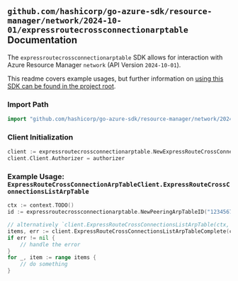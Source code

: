 
## `github.com/hashicorp/go-azure-sdk/resource-manager/network/2024-10-01/expressroutecrossconnectionarptable` Documentation

The `expressroutecrossconnectionarptable` SDK allows for interaction with Azure Resource Manager `network` (API Version `2024-10-01`).

This readme covers example usages, but further information on [using this SDK can be found in the project root](https://github.com/hashicorp/go-azure-sdk/tree/main/docs).

### Import Path

```go
import "github.com/hashicorp/go-azure-sdk/resource-manager/network/2024-10-01/expressroutecrossconnectionarptable"
```


### Client Initialization

```go
client := expressroutecrossconnectionarptable.NewExpressRouteCrossConnectionArpTableClientWithBaseURI("https://management.azure.com")
client.Client.Authorizer = authorizer
```


### Example Usage: `ExpressRouteCrossConnectionArpTableClient.ExpressRouteCrossConnectionsListArpTable`

```go
ctx := context.TODO()
id := expressroutecrossconnectionarptable.NewPeeringArpTableID("12345678-1234-9876-4563-123456789012", "example-resource-group", "expressRouteCrossConnectionName", "peeringName", "arpTableName")

// alternatively `client.ExpressRouteCrossConnectionsListArpTable(ctx, id)` can be used to do batched pagination
items, err := client.ExpressRouteCrossConnectionsListArpTableComplete(ctx, id)
if err != nil {
	// handle the error
}
for _, item := range items {
	// do something
}
```
